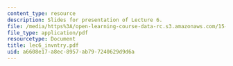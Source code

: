 ```yaml
---
content_type: resource
description: Slides for presentation of Lecture 6.
file: /media/https%3A/open-learning-course-data-rc.s3.amazonaws.com/15-760b-introduction-to-operations-management-spring-2004/a6608e17a8ec8957ab797240629d9d6a_lec6_invntry.pdf
file_type: application/pdf
resourcetype: Document
title: lec6_invntry.pdf
uid: a6608e17-a8ec-8957-ab79-7240629d9d6a
---
```

